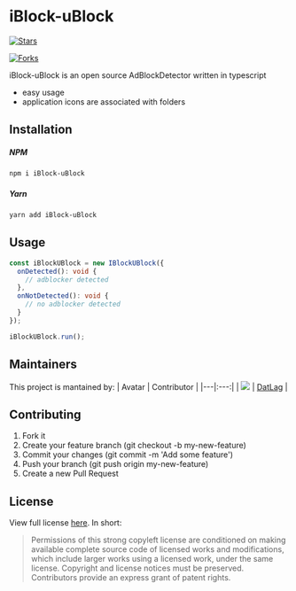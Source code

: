 # iBlock-uBlock

[![Stars](https://img.shields.io/github/stars/interaapps/iBlock-uBlock.svg)](https://github.com/interaapps/iBlock-uBlock)

[![Forks](https://img.shields.io/github/forks/interaapps/iBlock-uBlock.svg)](https://github.com/interaapps/iBlock-uBlock)

iBlock-uBlock is an open source AdBlockDetector written in typescript
* easy usage
* application icons are associated with folders

## Installation
##### NPM
```bash
npm i iBlock-uBlock
```
##### Yarn
```bash
yarn add iBlock-uBlock
```

## Usage
```typescript
const iBlockUBlock = new IBlockUBlock({
  onDetected(): void {
    // adblocker detected
  },
  onNotDetected(): void {
    // no adblocker detected
  }
});

iBlockUBlock.run();
```

## Maintainers
This project is mantained by:
| Avatar | Contributor |
|---|:---:|
| [![](https://avatars3.githubusercontent.com/u/46448715?s=50&v=4)](http://github.com/DatL4g) | [DatLag](http://github.com/DatL4g) |

## Contributing

1. Fork it
2. Create your feature branch (git checkout -b my-new-feature)
3. Commit your changes (git commit -m 'Add some feature')
5. Push your branch (git push origin my-new-feature)
6. Create a new Pull Request

## License

View full license [here](LICENSE). In short:

> Permissions of this strong copyleft license are conditioned on making available complete source code of licensed works and modifications, which include larger works using a licensed work, under the same license.
>Copyright and license notices must be preserved. Contributors provide an express grant of patent rights.
